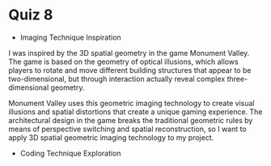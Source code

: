 # Quiz 8
- Imaging Technique Inspiration

I was inspired by the 3D spatial geometry in the game Monument Valley. The game is based on the geometry of optical illusions, which allows players to rotate and move different building structures that appear to be two-dimensional, but through interaction actually reveal complex three-dimensional geometry.

Monument Valley uses this geometric imaging technology to create visual illusions and spatial distortions that create a unique gaming experience. The architectural design in the game breaks the traditional geometric rules by means of perspective switching and spatial reconstruction, so I want to apply 3D spatial geometric imaging technology to my project.
  

- Coding Technique Exploration

